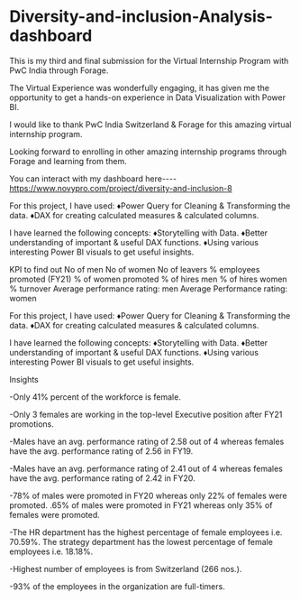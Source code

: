 # Diversity-and-inclusion-Analysis-dashboard

This is my third and final submission for the Virtual Internship Program with PwC India through Forage.

The Virtual Experience was wonderfully engaging, it has given me the opportunity to get a hands-on experience in Data Visualization with Power BI.

I would like to thank PwC India Switzerland & Forage for this amazing virtual internship program.

Looking forward to enrolling in other amazing internship programs through Forage and learning from them.

You can interact with my dashboard here----https://www.novypro.com/project/diversity-and-inclusion-8

For this project, I have used:
♦Power Query for Cleaning & Transforming the data.
♦DAX for creating calculated measures & calculated columns.

I have learned the following concepts:
♦Storytelling with Data.
♦Better understanding of important & useful DAX functions.
♦Using various interesting Power BI visuals to get useful insights.




KPI to find out
No of men
No of women
No of leavers
% employees promoted (FY21)
% of women promoted
% of hires men
% of hires women
% turnover 
Average performance rating: men
Average Performance rating: women

For this project, I have used:
♦Power Query for Cleaning & Transforming the data.
♦DAX for creating calculated measures & calculated columns.

I have learned the following concepts:
♦Storytelling with Data.
♦Better understanding of important & useful DAX functions.
♦Using various interesting Power BI visuals to get useful insights.

Insights

-Only 41% percent of the workforce is female.

-Only 3 females are working in the top-level Executive position after FY21 promotions.

-Males have an avg. performance rating of 2.58 out of 4 whereas females have the avg. performance rating of 2.56 in FY19.

-Males have an avg. performance rating of 2.41 out of 4 whereas females have the avg. performance rating of 2.42 in FY20.

-78% of males were promoted in FY20 whereas only 22% of females were promoted. .65% of males were promoted in FY21 whereas only 35% of females were promoted.

-The HR department has the highest percentage of female employees i.e. 70.59%. The strategy department has the lowest percentage of female employees i.e. 18.18%.

-Highest number of employees is from Switzerland (266 nos.).

-93% of the employees in the organization are full-timers.
